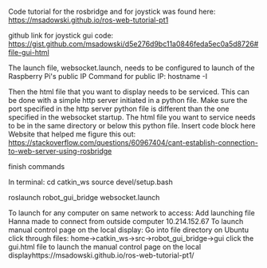 Code tutorial for the rosbridge and for joystick was found here:
https://msadowski.github.io/ros-web-tutorial-pt1

github link for joystick gui code:
https://gist.github.com/msadowski/d5e276d9bc11a0846feda5ec0a5d8726#file-gui-html

The launch file, websocket.launch, needs to be configured to launch of the Raspberry Pi's public IP
Command for public IP: hostname -I

Then the html file that you want to display needs to be serviced. This can be done with a simple http server initiated in a python file. Make sure the port specified in the http server python file is different than the one specified in the websocket startup. The html file you want to service needs to be in the same directory or below this python file.
Insert code block here
Website that helped me figure this out: https://stackoverflow.com/questions/60967404/cant-establish-connection-to-web-server-using-rosbridge

finish commands


In terminal:
cd catkin_ws
source devel/setup.bash

roslaunch robot_gui_bridge websocket.launch

To launch for any computer on same network to access:
Add launching file Hanna made to connect from outside computer
10.214.152.67
To launch manual control page on the local display:
Go into file directory on Ubuntu 
click through files: home->catkin_ws->src->robot_gui_bridge->gui
click the gui.html file to launch the manual control page on the local displayhttps://msadowski.github.io/ros-web-tutorial-pt1/
